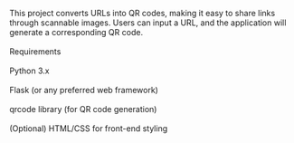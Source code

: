 This project converts URLs into QR codes, making it easy to share links through scannable images. Users can input a URL, and the application will generate a corresponding QR code.<br> </br>
Requirements<br> </br>
Python 3.x<br> </br>
Flask (or any preferred web framework)<br> </br>
qrcode library (for QR code generation)<br> </br>
(Optional) HTML/CSS for front-end styling<br> </br>
